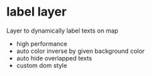 # label layer

Layer to dynamically label texts on map

- high performance
- auto color inverse by given background color
- auto hide overlapped texts
- custom dom style
